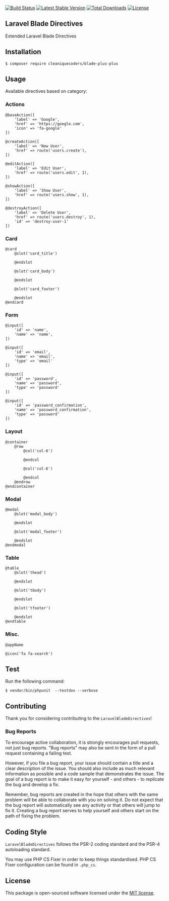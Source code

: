 
[![Build Status](https://travis-ci.org/cleaniquecoders/blade-plus-plus.svg?branch=master)](https://travis-ci.org/cleaniquecoders/blade-plus-plus) [![Latest Stable Version](https://poser.pugx.org/cleaniquecoders/blade-plus-plus/v/stable)](https://packagist.org/packages/cleaniquecoders/blade-plus-plus) [![Total Downloads](https://poser.pugx.org/cleaniquecoders/blade-plus-plus/downloads)](https://packagist.org/packages/cleaniquecoders/blade-plus-plus) [![License](https://poser.pugx.org/cleaniquecoders/blade-plus-plus/license)](https://packagist.org/packages/cleaniquecoders/blade-plus-plus)

## Laravel Blade Directives

Extended Laravel Blade Directives

## Installation

```
$ composer require cleaniquecoders/blade-plus-plus
```

## Usage

Available directives based on category:

### Actions

```
@baseAction([
	'label' => 'Google',
	'href' => 'https://google.com',
	'icon' => 'fa-google'
])

@createAction([
	'label' => 'New User',
	'href' => route('users.create'),
])

@editAction([
	'label' => 'Edit User',
	'href' => route('users.edit', 1),
])

@showAction([
	'label' => 'Show User',
	'href' => route('users.show', 1),
])

@destroyAction([
	'label' => 'Delete User',
	'href' => route('users.destroy', 1),
	'id' => 'destroy-user-1'
])
```

### Card

```
@card 
	@slot('card_title')

	@endslot
	
	@slot('card_body')

	@endslot

	@slot('card_footer')

	@endslot
@endcard
```

### Form

```
@input([
	'id' => 'name',
	'name' => 'name',
])

@input([
	'id' => 'email',
	'name' => 'email',
	'type' => 'email'
])

@input([
	'id' => 'password',
	'name' => 'password',
	'type' => 'password'
])

@input([
	'id' => 'password_confirmation',
	'name' => 'password_confirmation',
	'type' => 'password'
])
```

### Layout

```
@container
	@row 
		@col('col-6')

		@endcol

		@col('col-6')

		@endcol
	@endrow
@endcontainer
```

### Modal

```
@modal 
	@slot('modal_body')

	@endslot

	@slot('modal_footer')

	@endslot
@endmodal
```

### Table 

```
@table 
	@slot('thead')

	@endslot
	
	@slot('tbody')

	@endslot

	@slot('tfooter')

	@endslot
@endtable
```

### Misc.

```
@appName

@icon('fa fa-search')
```


## Test

Run the following command:

```
$ vendor/bin/phpunit  --testdox --verbose
```

## Contributing

Thank you for considering contributing to the `LaravelBladeDirectives`!

### Bug Reports

To encourage active collaboration, it is strongly encourages pull requests, not just bug reports. "Bug reports" may also be sent in the form of a pull request containing a failing test.

However, if you file a bug report, your issue should contain a title and a clear description of the issue. You should also include as much relevant information as possible and a code sample that demonstrates the issue. The goal of a bug report is to make it easy for yourself - and others - to replicate the bug and develop a fix.

Remember, bug reports are created in the hope that others with the same problem will be able to collaborate with you on solving it. Do not expect that the bug report will automatically see any activity or that others will jump to fix it. Creating a bug report serves to help yourself and others start on the path of fixing the problem.

## Coding Style

`LaravelBladeDirectives` follows the PSR-2 coding standard and the PSR-4 autoloading standard. 

You may use PHP CS Fixer in order to keep things standardised. PHP CS Fixer configuration can be found in `.php_cs`.

## License

This package is open-sourced software licensed under the [MIT license](http://opensource.org/licenses/MIT).

